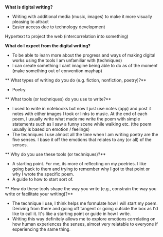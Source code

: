 **What is digital writing?**
-  Writing with additional media (music, images) to make it more visually pleasing to attract
- Easier access due to technology development

Hypertext to project the web (intercorrelation into something)
 
 
**What do I expect from the digital writing?**
- To be able to learn more about the progress and ways of making digital works using the tools I am unfamiliar with (techniques)
- I can create something I cant imagine being able to do as of the moment (make something out of convention mayhap)


** What types of writing do you do (e.g. fiction, nonfiction, poetry)?**
 - Poetry
 
** What tools (or techniques) do you use to write?**
 - I used to write in notebooks but now I just use notes (app) and post it notes with either images I took or links to music. At the end of each poem, I usually write what made me write the poem with simple statements such as I saw a funny scene while walking etc. (the poem usually is based on emotion / feelings)
- The techniques I use almost all the time when I am writing poetry are the five senses. I base it off the emotions that relates to any (or all) of the senses.
 
** Why do you use these tools (or techniques)?**
 - A starting point. For me, its more of reflecting on my poetries. I like going back to them and trying to remember why I got to that point or why I wrote the specific poem.
 - A guide to how to start sort of.
 
** How do these tools shape the way you write (e.g., constrain the way you write or facilitate your writing)?**
- The technique I use, I think helps me formulate how I will start my poem. Deriving from there and going off tangent or going outside the box as I'd like to call it. It's like a starting point or guide in how I write.
- Writing this way definitely allows me to explore emotions correlating on how human experiences the senses, almost very relatable to everyone if experiencing the same thing.
